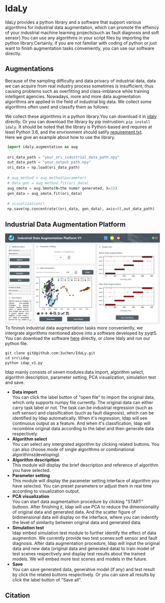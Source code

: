 # IdaLy
IdaLy provides a python library and a software that support various algorithms for industrial data augmentation, which can promote the effiency of your industrial machine learning projects(such as fault diagnosis and soft sensor).You can use any algorithms in your script files by importing the python library.Certainly, if you are not familiar with coding of python or just want to finish augmentation tasks conveniently, you can use our software directly.  
## Augmentations
Because of the sampling difficulty and data privacy of industrial data, data we can acquire from real industry process sometimes is insufficient, thus causing problems such as overfitting and class-imblance while training intelligent agencies. Nowadays, more and more data augmentation algorithms are applied in the field of industrial big data. We collect some algorithms often used and classify them as follows:  

 
 We collect these algorithms in a python library.You can download it in [idaly](https://github.com/3uchen/IdaLy/tree/master/src/idaly) directly. Or you can download the library by pip instrustion: `pip install idaly`. It should be noted that the library is Python-based and requires at least Python 3.6, and the envrionment should satify [requirement.txt](https://github.com/3uchen/IdaLy/blob/master/requirements.txt).  
 Here we give an example about how to use the library.  
```python
 import idaly.augmentation as aug
 
 ori_data_path = "your_ori_industrial_data_path.npy"
 out_data_path = "your_output_path.npy"
 ori_data = np.load(ori_data_path)
 
 # aug_method = aug.method(parameter)
 # data_gen = aug_method.fit(ori_data)
 aug_smote = aug.Smote(N=the numer generated, k=15)
 gen_data = aug_smote.fit(ori_data)
 
 # visualization()
 np.save(np.concentrate((ori_data, gen_data), axis=0),out_data_path)
 ```
 ## Industrial Data Augmentation Platform
 ![example_1](https://github.com/3uchen/IdaLy/blob/master/example_1.png)  
 To fininsh industrial data augmentation tasks more conveniently, we intergrate algorithms mentioned above into a software developed by pyqt5. You can download the software [here](https://drive.google.com/file/d/1muqsfoieiJoRcCWeEK9OmyYlBWDwvyO4/view?usp=sharing) directly, or clone Idaly and run our python file.  
 ```
 git clone git@github.com:3uchen/IdaLy.git
 cd src\idap
 python idap_v1.py
 ```  
Idap mainly consists of seven modules:data import, algorithm select, algorithm description, parameter setting, PCA visualization, simulation test and save.
- **Data import**  
You can click the label button of "open file" to import the original data, which only supports numpy file currently. The original data can either carry task label or not. The task can be industrial regression (such as soft sensor) and classification (such as fault diagnosis), which can be identified by Idap automatically. When it's regression, Idap will see continuous output as a feature. And when it's classfication, Idap will recombine original data according to the label and then generate data respectively.
- **Algorithm select**  
You can select any intergrated algorithm by clicking related buttons. You can also choose mode of single algorithms or combinational algorithms(developing).
- **Algorithm descripition**  
This module will display the brief description and reference of algorithm you have selected.
- **Parameter setting**  
This module will display the parameter setting interface of algorithm you have selected. You can preset parameters or adjust them in real time according to visualization output.
- **PCA visualization**  
You can start data augmentaition procedure by clicking "START" buttoon. After finishing it, Idap will use PCA to reduce the dimensionality of original data and generated data. And the scatter figure of bidimensional data will display on the interface, where you can indentify the level of similarity between original data and generated data.
- **Simulation test**  
Idap embed simulation test module to further identify the effect of data augmention. We currently provide two test scenes:soft sensor and fault diagnosis. After data augmentation procedure, Idap will input the original data and new data (original data and generated data) to train model of test scenes respectively and display test results about the trained models. We will embed more test scenes and models in the future.
- **Save**  
You can save generated data, generative model (if any) and test result by click the related buttons respectively. Or you can save all results by click the label button of "Save all".  
## Citation  


 
